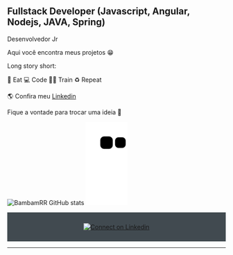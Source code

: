 

## Fullstack Developer (Javascript, Angular, Nodejs, JAVA, Spring)



Desenvolvedor Jr 

Aqui você encontra meus projetos 😁


Long story short:

🍕 Eat 💻 Code 💪🏽 Train ♻️ Repeat


🌎 Confira meu [Linkedin](https://www.linkedin.com/in/leo-bambam/)


Fique a vontade para trocar uma ideia 💬

![BambamRR GitHub stats](https://github-readme-stats.vercel.app/api?username=BambamRR&show_icons=true&theme=radical)
 ![Snake animation](https://github.com/BambamRR/BambamRR/blob/output/github-contribution-grid-snake.svg)



<div align="center" style="background:#414a50; padding: 25px 0;">
     <a href="https://www.linkedin.com/in/leo-bambam/">
        <img src="https://raw.githubusercontent.com/Iwi4a/iwi4a/master/assets/linkedin.svg" alt="Connect on Linkedin">
    </a>
</div>

-----

